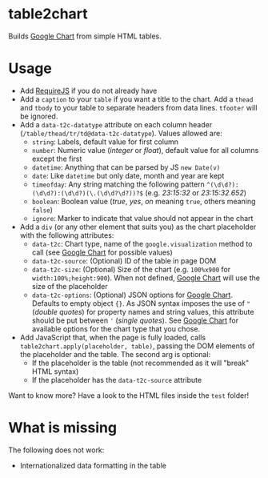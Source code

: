 # table2chart

Builds [Google Chart](https://developers.google.com/chart/) from simple HTML tables.

# Usage

  * Add [RequireJS](http://www.requirejs.org/) if you do not already have
  * Add a `caption` to your `table` if you want a title to the chart. Add a `thead` and `tbody` to your table to separate headers from data lines. `tfooter` will be ignored.
  * Add a `data-t2c-datatype` attribute on each column header (`/table/thead/tr/td@data-t2c-datatype`). Values allowed are:
    * `string`: Labels, default value for first column
    * `number`: Numeric value (_integer_ or _float_), default value for all columns except the first
    * `datetime`: Anything that can be parsed by JS `new Date(v)`
    * `date`: Like `datetime` but only date, month and year are kept
    * `timeofday`: Any string matching the following pattern `^(\d\d?):(\d\d?):(\d\d?)(\.(\d\d?\d?))?$` (e.g. _23:15:32_ or _23:15:32.652_)
    * `boolean`: Boolean value (_true_, _yes_, _on_ meaning `true`, others meaning `false`)
    * `ignore`: Marker to indicate that value should not appear in the chart
  * Add a `div` (or any other element that suits you) as the chart placeholder with the following attributes:
    * `data-t2c`: Chart type, name of the `google.visualization` method to call (see [Google Chart](https://developers.google.com/chart/) for possible values)
    * `data-t2c-source`: (Optional) ID of the table in page DOM
    * `data-t2c-size`: (Optional) Size of the chart (e.g. `100%x900` for `width:100%;height:900`). When not defined, [Google Chart](https://developers.google.com/chart/) will use the size of the placeholder
    * `data-t2c-options`: (Optional) JSON options for [Google Chart](https://developers.google.com/chart/). Defaults to empty object `{}`. As JSON syntax imposes the use of `"` (_double quotes_) for property names and string values, this attribute should be put between `'` (_single quotes_). See [Google Chart](https://developers.google.com/chart/) for available options for the chart type that you chose.
  * Add JavaScript that, when the page is fully loaded, calls `table2chart.apply(placeholder, table)`, passing the DOM elements of the placeholder and the table. The second arg is optional:
    * If the placeholder is the table (not recommended as it will "break" HTML syntax)
    * If the placeholder has the `data-t2c-source` attribute
  
Want to know more? Have a look to the HTML files inside the `test` folder!

# What is missing

The following does not work:
  * Internationalized data formatting in the table

